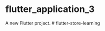 # flutter_application_3

A new Flutter project.
#   f l u t t e r - s t o r e - l e a r n i n g  
 